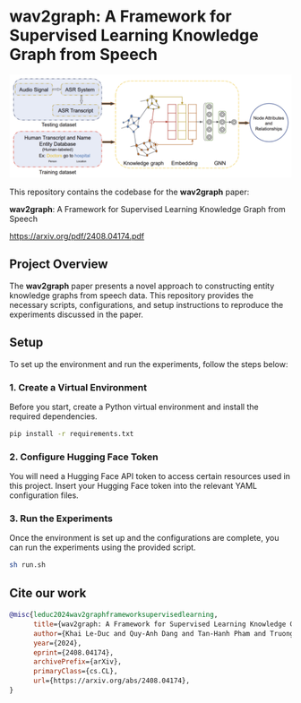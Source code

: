 # **wav2graph**: A Framework for Supervised Learning Knowledge Graph from Speech

![EntityKG](EntityKG.png)

This repository contains the codebase for the **wav2graph** paper:

**wav2graph**: A Framework for Supervised Learning Knowledge Graph from Speech

https://arxiv.org/pdf/2408.04174.pdf


## Project Overview

The **wav2graph** paper presents a novel approach to constructing entity knowledge graphs from speech data. This repository provides the necessary scripts, configurations, and setup instructions to reproduce the experiments discussed in the paper.

## Setup

To set up the environment and run the experiments, follow the steps below:

### 1. Create a Virtual Environment

Before you start, create a Python virtual environment and install the required dependencies.

```bash
pip install -r requirements.txt
```

### 2. Configure Hugging Face Token

You will need a Hugging Face API token to access certain resources used in this project. Insert your Hugging Face token into the relevant YAML configuration files.

### 3. Run the Experiments

Once the environment is set up and the configurations are complete, you can run the experiments using the provided script.

```bash
sh run.sh
```

## Cite our work

```bibtex
@misc{leduc2024wav2graphframeworksupervisedlearning,
      title={wav2graph: A Framework for Supervised Learning Knowledge Graph from Speech}, 
      author={Khai Le-Duc and Quy-Anh Dang and Tan-Hanh Pham and Truong-Son Hy},
      year={2024},
      eprint={2408.04174},
      archivePrefix={arXiv},
      primaryClass={cs.CL},
      url={https://arxiv.org/abs/2408.04174}, 
}
```
